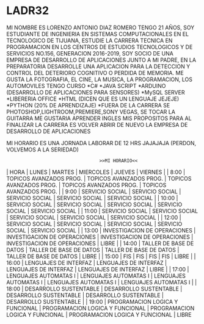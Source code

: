# LADR32
MI NOMBRE ES LORENZO ANTONIO DIAZ ROMERO TENGO 21 AÑOS, SOY ESTUDIANTE DE INGENIERIA EN SISTEMAS COMPUTACIONALES EN EL TECNOLOGICO DE TIJUANA, ESTUDIE LA CARRERA TECNICA EN PROGRAMACION EN LOS CENTROS DE ESTUDIOS TECNOLOGICOS Y DE SERVICIOS NO.156, GENERACION 2016-2019, SOY SOCIO DE UNA EMPRESA DE DESARROLLO DE APLICACIONES JUNTO A MI PADRE, EN LA PREPARATORIA DESARROLLE UNA APLICACION PARA LA DETECCION Y CONTROL DEL DETERIORO COGNITIVO O PERDIDA DE MEMORIA.
ME GUSTA LA FOTOGRAFIA, EL CINE, LA MUSICA, LA PROGRAMACION, LOS AUTOMOVILES
TENGO CURSO 
*C#
*JAVA SCRIPT
*ARDUINO (DESARROLLO DE APLICACIONES PARA SENSORES)
*MySQL SERVER 
*LIBERERIA OFFICE
*HTML (DICEN QUE ES UN LENGUAJE JEJEJE)
*PYTHON (20% DE APRENDIZAJE)
*FUERA DE LA CARRERA SE PHOTOSHOP,LIGHTROOM,PREMIERE,SONY VEGAS, SE TOCAR LA GUITARRA
ME GUSTARIA APRENDER INGLES 
MIS PROPOSITOS PARA AL FINALIZAR LA CARRERA ES VOLVER ABRIR DE NUEVO LA EMPRESA DE DESARROLLO DE APLICACIONES


MI HORARIO ES UNA JORNADA LABORAR DE 12 HRS JAJAJAJA (PERDON, VOLVEMOS A LA SERIEDAD)


                                      >>MI HORARIO<< 
| HORA  | LUNES                           | MARTES                          | MIERCOLES                       | JUEVES                          | VIERNES                 |
| 8:00  | TOPICOS AVANZADOS PROG.         | TOPICOS AVANZADOS PROG.         | TOPICOS AVANZADOS PROG.         | TOPICOS AVANZADOS PROG.         | TOPICOS AVANZADOS PROG. |
| 9:00  | SERVICIO SOCIAL                 | SERVICIO SOCIAL                 | SERVICIO SOCIAL                 | SERVICIO SOCIAL                 | SERVICIO SOCIAL         |
| 10:00 | SERVICIO SOCIAL                 | SERVICIO SOCIAL                 | SERVICIO SOCIAL                 | SERVICIO SOCIAL                 | SERVICIO SOCIAL         |
| 11:00 | SERVICIO SOCIAL                 | SERVICIO SOCIAL                 | SERVICIO SOCIAL                 | SERVICIO SOCIAL                 | SERVICIO SOCIAL         |
| 12:00 | SERVICIO SOCIAL                 | SERVICIO SOCIAL                 | SERVICIO SOCIAL                 | SERVICIO SOCIAL                 | SERVICIO SOCIAL         |
| 13:00 | INVESTIGACION DE OPERACIONES    | INVESTIGACION DE OPERACIONES    | INVESTIGACION DE OPERACIONES    | INVESTIGACION DE OPERACIONES    | LIBRE                   |
| 14:00 | TALLER DE BASE DE DATOS         | TALLER DE BASE DE DATOS         | TALLER DE BASE DE DATOS         | TALLER DE BASE DE DATOS         | LIBRE                   |
| 15:00 | FIS                             | FIS                             | FIS                             | FIS                             | LIBRE                   |
| 16:00 | LENGUAJES DE INTERFAZ           | LENGUAJES DE INTERFAZ           | LENGUAJES DE INTERFAZ           | LENGUAJES DE INTERFAZ           | LIBRE                   |
| 17:00 | LENGUAJES AUTOMATAS I           | LENGUAJES AUTOMATAS I           | LENGUAJES AUTOMATAS I           | LENGUAJES AUTOMATAS I           | LENGUAJES AUTOMATAS I   |
| 18:00 | DESARROLLO SUSTENTABLE          | DESARROLLO SUSTENTABLE          | DESARROLLO SUSTENTABLE          | DESARROLLO SUSTENTABLE          | DESARROLLO SUSTENTABLE  |
| 19:00 | PROGRAMACION LOGICA Y FUNCIONAL | PROGRAMACION LOGICA Y FUNCIONAL | PROGRAMACION LOGICA Y FUNCIONAL | PROGRAMACION LOGICA Y FUNCIONAL | LIBRE                   
